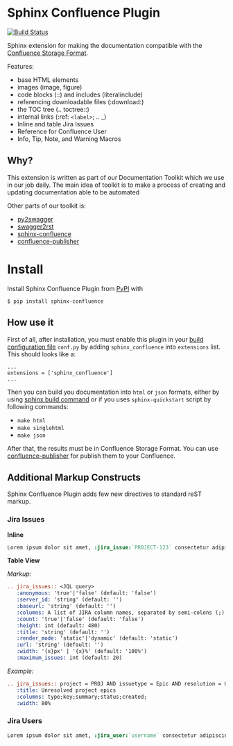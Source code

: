 
# Sphinx Confluence Plugin

[![Build Status](https://travis-ci.org/Arello-Mobile/sphinx-confluence.svg?branch=master)](https://travis-ci.org/Arello-Mobile/sphinx-confluence)

Sphinx extension for making the documentation compatible with the [Confluence Storage Format](https://confluence.atlassian.com/display/DOC/Confluence+Storage+Format).

Features:

- base HTML elements
- images (image, figure)
- code blocks (::) and includes (literalinclude)
- referencing downloadable files (:download:)
- the TOC tree (.. toctree::)
- internal links (:ref: `<label>`; .. _<label>)
- Inline and table Jira Issues
- Reference for Confluence User
- Info, Tip, Note, and Warning Macros

## Why?

This extension is written as part of our Documentation Toolkit which we use in our job daily.
The main idea of toolkit is to make a process of creating and updating documentation able to be automated

Other parts of our toolkit is:

- [py2swagger](#TBA)
- [swagger2rst](https://github.com/Arello-Mobile/swagger2rst)
- [sphinx-confluence](https://github.com/Arello-Mobile/sphinx-confluence)
- [confluence-publisher](https://github.com/Arello-Mobile/confluence-publisher)

# Install

Install Sphinx Confluence Plugin from [PyPI](https://pypi.python.org/pypi/sphinx-confluence) with
```
$ pip install sphinx-confluence
```

## How use it

First of all, after installation, you must enable this plugin in your [build configuration file](http://www.sphinx-doc.org/en/stable/config.html#confval-extensions)
`conf.py` by adding `sphinx_confluence` into `extensions` list. This should looks like a:
```
...
extensions = ['sphinx_confluence']
...
```

Then you can build you documentation into `html` or `json` formats, either by using [sphinx build command](http://www.sphinx-doc.org/en/stable/tutorial.html#running-the-build)
or if you uses `sphinx-quickstart` script by following commands:
- `make html`
- `make singlehtml`
- `make json`

After that, the results must be in Confluence Storage Format. You can use [confluence-publisher](https://github.com/Arello-Mobile/confluence-publisher)
for publish them to your Confluence.


## Additional Markup Constructs

Sphinx Confluence Plugin adds few new directives to standard reST markup.

### Jira Issues

**Inline**

```rst
Lorem ipsum dolor sit amet, :jira_issue:`PROJECT-123` consectetur adipiscing elit
```

**Table View**

*Markup:*

```rst
.. jira_issues:: <JQL query>
   :anonymous: 'true'|'false' (default: 'false')
   :server_id: 'string' (default: '')
   :baseurl: 'string' (default: '')
   :columns: A list of JIRA column names, separated by semi-colons (;)
   :count: 'true'|'false' (default: 'false')
   :height: int (default: 480)
   :title: 'string' (default: '')
   :render_mode: 'static'|'dynamic' (default: 'static')
   :url: 'string' (default: '')
   :width: '{x}px' | '{x}%' (default: '100%')
   :maximum_issues: int (default: 20)
```

*Example:*

```rst
.. jira_issues:: project = PROJ AND issuetype = Epic AND resolution = Unresolved
   :title: Unresolved project epics
   :columns: type;key;summary;status;created;
   :width: 80%
```

### Jira Users

```rst
Lorem ipsum dolor sit amet, :jira_user:`username` consectetur adipiscing elit
```
